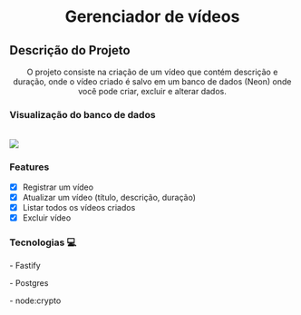 <h1 align="center">Gerenciador de vídeos</h1>

## Descrição do Projeto
<p align="center">O projeto consiste na criação de um vídeo que contém descrição e duração, onde o vídeo criado é salvo em um banco de dados (Neon) onde você pode criar, excluir e alterar dados.</p>

<h3>Visualização do banco de dados</h3>
<br />
<a href="https://ibb.co/PwsTmXQ">
<img src="https://i.ibb.co/RzGhvry/Captura-de-tela-2023-12-06-043332.png">
</a>

<h3>Features</h3>

- [x] Registrar um vídeo
- [x] Atualizar um vídeo (título, descrição, duração)
- [x] Listar todos os vídeos criados
- [x] Excluir vídeo

<h3>Tecnologias 💻</h3>

<p>- Fastify</p>
<p>- Postgres</p>
<p>- node:crypto</p>
